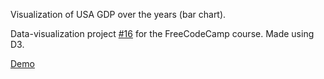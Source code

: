 Visualization of USA GDP over the years (bar chart).

Data-visualization project
<a href="https://www.freecodecamp.org/learn/data-visualization/data-visualization-projects/visualize-data-with-a-bar-chart">#16</a>
for the FreeCodeCamp course. Made using D3.

<a href="https://usamaa18.github.io/data-visualization/bar-chart/index.html">Demo</a>